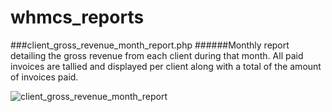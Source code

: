 # whmcs_reports

###client_gross_revenue_month_report.php
######Monthly report detailing the gross revenue from each client during that month.  All paid invoices are tallied and displayed per client along with a total of the amount of invoices paid.

![client_gross_revenue_month_report](https://downsouth.hosting/screenshots/reports/client_gross_revenue_month_report.png)
